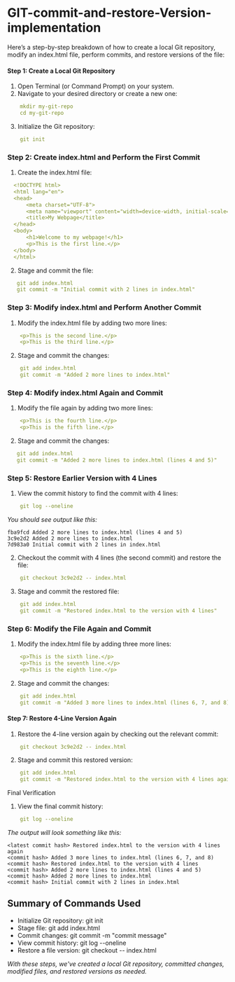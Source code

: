 # GIT-commit-and-restore-Version-implementation




Here’s a step-by-step breakdown of how to create a local Git repository, modify an index.html file, perform commits, and restore versions of the file:

#### Step 1: Create a Local Git Repository
1. Open Terminal (or Command Prompt) on your system.
2. Navigate to your desired directory or create a new one:
```yml
    mkdir my-git-repo
    cd my-git-repo
```
3. Initialize the Git repository:
```yml
    git init
```
### Step 2: Create index.html and Perform the First Commit
1. Create the index.html file:
  ```yml
    <!DOCTYPE html>
    <html lang="en">
    <head>
        <meta charset="UTF-8">
        <meta name="viewport" content="width=device-width, initial-scale=1.0">
        <title>My Webpage</title>
    </head>
    <body>
        <h1>Welcome to my webpage!</h1>
        <p>This is the first line.</p>
    </body>
    </html>
```

2. Stage and commit the file:

 ```yml
    git add index.html
    git commit -m "Initial commit with 2 lines in index.html"
```

### Step 3: Modify index.html and Perform Another Commit
1. Modify the index.html file by adding two more lines:
```yml
    <p>This is the second line.</p>
    <p>This is the third line.</p>
```

2. Stage and commit the changes:
   
```yml
    git add index.html
    git commit -m "Added 2 more lines to index.html"
```

### Step 4: Modify index.html Again and Commit
1. Modify the file again by adding two more lines:
```yml
    <p>This is the fourth line.</p>
    <p>This is the fifth line.</p>
```

2. Stage and commit the changes:

 ```yml
    git add index.html
    git commit -m "Added 2 more lines to index.html (lines 4 and 5)"
```

### Step 5: Restore Earlier Version with 4 Lines
1. View the commit history to find the commit with 4 lines:
```yml
    git log --oneline
```

  *You should see output like this:*

    fba9fcd Added 2 more lines to index.html (lines 4 and 5)
    3c9e2d2 Added 2 more lines to index.html
    7d983a0 Initial commit with 2 lines in index.html

2. Checkout the commit with 4 lines (the second commit) and restore the file:
```yml
    git checkout 3c9e2d2 -- index.html
```

3. Stage and commit the restored file:
```yml
    git add index.html
    git commit -m "Restored index.html to the version with 4 lines"
```

### Step 6: Modify the File Again and Commit
1. Modify the index.html file by adding three more lines:
```yml
    <p>This is the sixth line.</p>
    <p>This is the seventh line.</p>
    <p>This is the eighth line.</p>
```

2. Stage and commit the changes:
```yml
    git add index.html
    git commit -m "Added 3 more lines to index.html (lines 6, 7, and 8)"
```

#### Step 7: Restore 4-Line Version Again
1. Restore the 4-line version again by checking out the relevant commit:
```yml
    git checkout 3c9e2d2 -- index.html
```
2. Stage and commit this restored version:
```yml
    git add index.html
    git commit -m "Restored index.html to the version with 4 lines again"
```

Final Verification
1. View the final commit history:
```yml
    git log --oneline
```
  *The output will look something like this:*

    <latest commit hash> Restored index.html to the version with 4 lines again
    <commit hash> Added 3 more lines to index.html (lines 6, 7, and 8)
    <commit hash> Restored index.html to the version with 4 lines
    <commit hash> Added 2 more lines to index.html (lines 4 and 5)
    <commit hash> Added 2 more lines to index.html
    <commit hash> Initial commit with 2 lines in index.html

## Summary of Commands Used
- Initialize Git repository: git init
- Stage file: git add index.html
- Commit changes: git commit -m "commit message"
- View commit history: git log --oneline
- Restore a file version: git checkout <commit-hash> -- index.html

*With these steps, we've created a local Git repository, committed changes, modified files, and restored versions as needed.*
